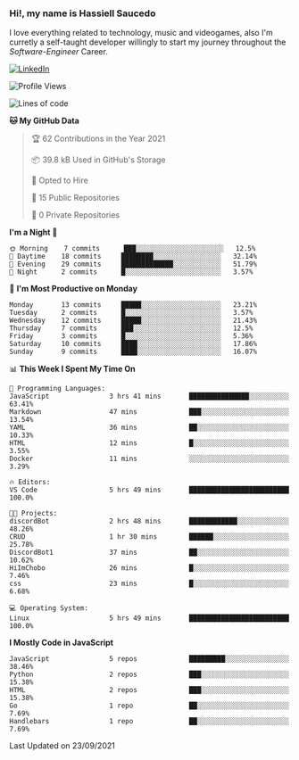 ### Hi!, my name is Hassiell Saucedo
I love everything related to technology, music and videogames, also I'm curretly a self-taught developer willingly to start my journey throughout the *Software-Engineer* Career.

[![LinkedIn](https://img.shields.io/badge/LinkedIn-0073b1?logo=linkedin&style=flat-square&logoColor=white)](https://www.linkedin.com/in/hassiell-saucedo-7a4a12209/)

<!--START_SECTION:waka-->
![Profile Views](http://img.shields.io/badge/Profile%20Views-38-blue)

![Lines of code](https://img.shields.io/badge/From%20Hello%20World%20I%27ve%20Written-488018%20lines%20of%20code-blue)

**🐱 My GitHub Data** 

> 🏆 62 Contributions in the Year 2021
 > 
> 📦 39.8 kB Used in GitHub's Storage 
 > 
> 💼 Opted to Hire
 > 
> 📜 15 Public Repositories 
 > 
> 🔑 0 Private Repositories  
 > 
**I'm a Night 🦉** 

```text
🌞 Morning    7 commits      ███░░░░░░░░░░░░░░░░░░░░░░   12.5% 
🌆 Daytime    18 commits     ████████░░░░░░░░░░░░░░░░░   32.14% 
🌃 Evening    29 commits     █████████████░░░░░░░░░░░░   51.79% 
🌙 Night      2 commits      █░░░░░░░░░░░░░░░░░░░░░░░░   3.57%

```
📅 **I'm Most Productive on Monday** 

```text
Monday       13 commits     █████░░░░░░░░░░░░░░░░░░░░   23.21% 
Tuesday      2 commits      █░░░░░░░░░░░░░░░░░░░░░░░░   3.57% 
Wednesday    12 commits     █████░░░░░░░░░░░░░░░░░░░░   21.43% 
Thursday     7 commits      ███░░░░░░░░░░░░░░░░░░░░░░   12.5% 
Friday       3 commits      █░░░░░░░░░░░░░░░░░░░░░░░░   5.36% 
Saturday     10 commits     ████░░░░░░░░░░░░░░░░░░░░░   17.86% 
Sunday       9 commits      ████░░░░░░░░░░░░░░░░░░░░░   16.07%

```


📊 **This Week I Spent My Time On** 

```text
💬 Programming Languages: 
JavaScript               3 hrs 41 mins       ███████████████░░░░░░░░░░   63.41% 
Markdown                 47 mins             ███░░░░░░░░░░░░░░░░░░░░░░   13.54% 
YAML                     36 mins             ██░░░░░░░░░░░░░░░░░░░░░░░   10.33% 
HTML                     12 mins             █░░░░░░░░░░░░░░░░░░░░░░░░   3.55% 
Docker                   11 mins             ░░░░░░░░░░░░░░░░░░░░░░░░░   3.29%

🔥 Editors: 
VS Code                  5 hrs 49 mins       █████████████████████████   100.0%

🐱‍💻 Projects: 
discordBot               2 hrs 48 mins       ████████████░░░░░░░░░░░░░   48.26% 
CRUD                     1 hr 30 mins        ██████░░░░░░░░░░░░░░░░░░░   25.78% 
DiscordBot1              37 mins             ██░░░░░░░░░░░░░░░░░░░░░░░   10.62% 
HiImChobo                26 mins             █░░░░░░░░░░░░░░░░░░░░░░░░   7.46% 
css                      23 mins             █░░░░░░░░░░░░░░░░░░░░░░░░   6.68%

💻 Operating System: 
Linux                    5 hrs 49 mins       █████████████████████████   100.0%

```

**I Mostly Code in JavaScript** 

```text
JavaScript               5 repos             █████████░░░░░░░░░░░░░░░░   38.46% 
Python                   2 repos             ███░░░░░░░░░░░░░░░░░░░░░░   15.38% 
HTML                     2 repos             ███░░░░░░░░░░░░░░░░░░░░░░   15.38% 
Go                       1 repo              ██░░░░░░░░░░░░░░░░░░░░░░░   7.69% 
Handlebars               1 repo              ██░░░░░░░░░░░░░░░░░░░░░░░   7.69%

```



 Last Updated on 23/09/2021
<!--END_SECTION:waka-->